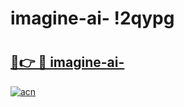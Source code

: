 # imagine-ai- !2qypg

# <h2><a href="https://nhmyuk.esa.edu.pl?title=imagine-ai-&ref=2qypg">🔗👉 🔴 imagine-ai-</a></h2>

[![acn](https://github.com/user-attachments/assets/0f9c940e-d8b0-45ae-aac7-cd30a18b3e1c)](https://nhmyuk.esa.edu.pl?title=imagine-ai-&ref=2qypg)

